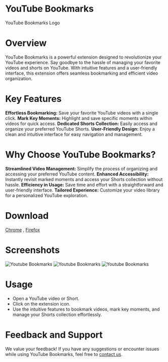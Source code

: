 # YouTube Bookmarks
YouTube Bookmarks Logo 

# Overview
YouTube Bookmarks is a powerful extension designed to revolutionize your YouTube experience. Say goodbye to the hassle of managing your favorite videos and shorts on YouTube. With intuitive features and a user-friendly interface, this extension offers seamless bookmarking and efficient video organization.

# Key Features
**Effortless Bookmarking:** Save your favorite YouTube videos with a single click.
**Mark Key Moments:** Highlight and save specific moments within videos for quick access.
**Dedicated Shorts Collection:** Easily access and organize your preferred YouTube Shorts.
**User-Friendly Design:** Enjoy a clean and intuitive interface for easy navigation and management.
# Why Choose YouTube Bookmarks?
**Streamlined Video Management:** Simplify the process of organizing and accessing your preferred YouTube content.
**Enhanced Accessibility:** Instantly revisit marked moments and access your Shorts collection without hassle.
**Efficiency in Usage:** Save time and effort with a straightforward and user-friendly interface.
**Tailored Experience:** Customize your video library for a personalized YouTube exploration.
# Download
[Chrome](https://byteperks.com/url/ytbookmarkchrome) , [Firefox](https://byteperks.com/url/ytbookmarkfirefox)
# Screenshots
![Youtube Bookmarks](https://raw.githubusercontent.com/byteperks/youtube-bookmark/main/screenshots/ytbookmark/bg.png)
![Youtube Bookmarks](https://raw.githubusercontent.com/byteperks/youtube-bookmark/main/screenshots/ytbookmark/fullvideo.png)
![Youtube Bookmarks](https://raw.githubusercontent.com/byteperks/youtube-bookmark/main/screenshots/ytbookmark/shorts.png)

# Usage
- Open a YouTube video or Short.
- Click on the extension icon.
- Use the intuitive features to bookmark videos, mark key moments, and manage your Shorts collection effortlessly.
# Feedback and Support
We value your feedback! If you have any suggestions or encounter issues while using YouTube Bookmarks, feel free to [contact us](https://byteperks.com/).

